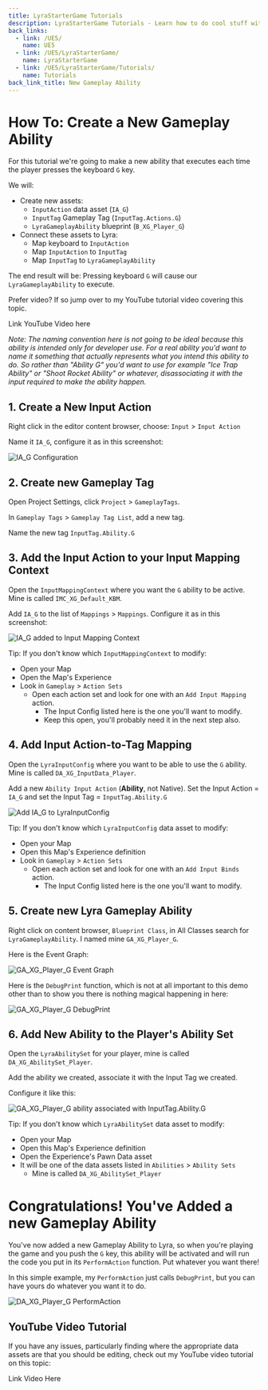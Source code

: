 ```yaml
---
title: LyraStarterGame Tutorials
description: LyraStarterGame Tutorials - Learn how to do cool stuff with LyraStarterGame
back_links:
  - link: /UE5/
    name: UE5
  - link: /UE5/LyraStarterGame/
    name: LyraStarterGame
  - link: /UE5/LyraStarterGame/Tutorials/
    name: Tutorials
back_link_title: New Gameplay Ability
---
```



# How To: Create a New Gameplay Ability


For this tutorial we're going to make a new ability that executes each time the player presses the keyboard `G` key.

We will:

- Create new assets:
  - `InputAction` data asset (`IA_G`)
  - `InputTag` Gameplay Tag (`InputTag.Actions.G`)
  - `LyraGameplayAbility` blueprint (`B_XG_Player_G`)
- Connect these assets to Lyra:
  - Map keyboard to `InputAction`
  - Map `InputAction` to `InputTag`
  - Map `InputTag` to `LyraGameplayAbility`

The end result will be: Pressing keyboard `G` will cause our `LyraGameplayAbility` to execute.

Prefer video?  If so jump over to my YouTube tutorial video covering this topic.


<todo>Link YouTube Video here</todo>


*Note: The naming convention here is not going to be ideal because this ability is intended only for developer use. For a real ability you'd want to name it something that actually represents what you intend this ability to do. So rather than "Ability G" you'd want to use for example "Ice Trap Ability" or "Shoot Rocket Ability" or whatever, disassociating it with the input required to make the ability happen.*


## 1. Create a New Input Action

Right click in the editor content browser, choose: `Input` > `Input Action`

Name it `IA_G`, configure it as in this screenshot:

![IA_G Configuration](./screenshots/HTCANGA/IA_G.png)


## 2. Create new Gameplay Tag

Open Project Settings, click `Project` > `GameplayTags`.

In `Gameplay Tags` > `Gameplay Tag List`, add a new tag.

Name the new tag `InputTag.Ability.G`


## 3. Add the Input Action to your Input Mapping Context

Open the `InputMappingContext` where you want the `G` ability to be active.  Mine is called `IMC_XG_Default_KBM`.

Add `IA_G` to the list of `Mappings` > `Mappings`. Configure it as in this screenshot:

![IA_G added to Input Mapping Context](./screenshots/HTCANGA/IMC_XG_Default_KBM--Add-IA_G.png)

Tip: If you don't know which `InputMappingContext` to modify:
- Open your Map
- Open the Map's Experience
- Look in `Gameplay` > `Action Sets`
  - Open each action set and look for one with an `Add Input Mapping` action.
    - The Input Config listed here is the one you'll want to modify.
    - Keep this open, you'll probably need it in the next step also.


## 4. Add Input Action-to-Tag Mapping

Open the `LyraInputConfig` where you want to be able to use the `G` ability.  Mine is called `DA_XG_InputData_Player`.

Add a new `Ability Input Action` (**Ability**, not Native).  Set the Input Action = `IA_G` and set the Input Tag = `InputTag.Ability.G`

![Add IA_G to LyraInputConfig](./screenshots/HTCANGA/LyraInputConfig--DA_XG_InputData_Player--IA_G.png)

Tip: If you don't know which `LyraInputConfig` data asset to modify:
- Open your Map
- Open this Map's Experience definition
- Look in `Gameplay` > `Action Sets`
  - Open each action set and look for one with an `Add Input Binds` action.
    - The Input Config listed here is the one you'll want to modify.


## 5. Create new Lyra Gameplay Ability

Right click on content browser, `Blueprint Class`, in All Classes search for `LyraGameplayAbility`.  I named mine `GA_XG_Player_G`.

Here is the Event Graph:

![GA_XG_Player_G Event Graph](./screenshots/HTCANGA/GA_XG_Player_G--EventGraph.png)

Here is the `DebugPrint` function, which is not at all important to this demo other than to show you there is nothing magical happening in here:

![GA_XG_Player_G DebugPrint](./screenshots/HTCANGA/GA_XG_Player_G--DebugPrint.png)


## 6. Add New Ability to the Player's Ability Set

Open the `LyraAbilitySet` for your player, mine is called `DA_XG_AbilitySet_Player`.

Add the ability we created, associate it with the Input Tag we created.

Configure it like this:

![GA_XG_Player_G ability associated with InputTag.Ability.G](./screenshots/HTCANGA/LyraAbilitySet--DA_XG_AbilitySet_Player--GA_XG_Player_G.png)

Tip: If you don't know which `LyraAbilitySet` data asset to modify:
- Open your Map
- Open this Map's Experience definition
- Open the Experience's Pawn Data asset
- It will be one of the data assets listed in `Abilities` > `Ability Sets`
  - Mine is called `DA_XG_AbilitySet_Player`


# Congratulations! You've Added a new Gameplay Ability

You've now added a new Gameplay Ability to Lyra, so when you're playing the game and you push the `G` key, this ability will be activated and will run the code you put in its `PerformAction` function.  Put whatever you want there!

In this simple example, my `PerformAction` just calls `DebugPrint`, but you can have yours do whatever you want it to do.

![DA_XG_Player_G PerformAction](./screenshots/HTCANGA/GA_XG_Player_G--PerformAction.png)


## YouTube Video Tutorial

If you have any issues, particularly finding where the appropriate data assets are that you should be editing, check out my YouTube video tutorial on this topic:


<todo>Link Video Here</todo>

